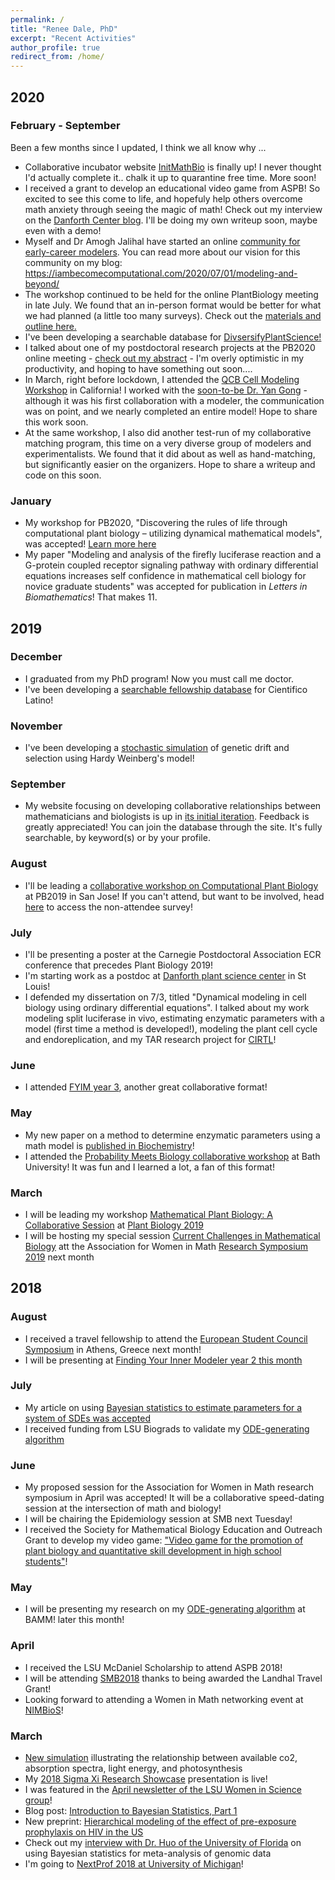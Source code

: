 ```yaml
---
permalink: /
title: "Renee Dale, PhD"
excerpt: "Recent Activities"
author_profile: true
redirect_from: /home/
---
```


## 2020 ##

### February - September ###
Been a few months since I updated, I think we all know why ... 
* Collaborative incubator website [InitMathBio](https://initmathbio.com) is finally up! I never thought I'd actually complete it.. chalk it up to quarantine free time. More soon!
* I received a grant to develop an educational video game from ASPB! So excited to see this come to life, and hopefuly help others overcome math anxiety through seeing the magic of math! Check out my interview on the [Danforth Center blog](https://www.danforthcenter.org/news/plant-science-meets-gaming-scientists-begin-developing-math-and-plant-biology-video-game/). I'll be doing my own writeup soon, maybe even with a demo!
* Myself and Dr Amogh Jalihal have started an online [community for early-career modelers](https://amoghpj.github.io/modeling-and-beyond/). You can read more about our vision for this community on my blog: https://iambecomecomputational.com/2020/07/01/modeling-and-beyond/
* The workshop continued to be held for the online PlantBiology meeting in late July. We found that an in-person format would be better for what we had planned (a little too many surveys). Check out the [materials and outline here.](https://www.initmathbio.com/pb2020-introduction-to-modeling/)
* I've been developing a searchable database for [DivsersifyPlantScience!](https://rdale1.shinyapps.io/diversifyplantsci/)
* I talked about one of my postdoctoral research projects at the PB2020 online meeting - [check out my abstract](https://www.eventscribe.com/2020/ASPB/fsPopup.asp?Mode=presInfo&PresentationID=742032) - I'm overly optimistic in my productivity, and hoping to have something out soon.... 
* In March, right before lockdown, I attended the [QCB Cell Modeling Workshop](https://qcbnet.ucsf.edu/attendee-application-page-hackathon-vi) in California! I worked with the [soon-to-be Dr. Yan Gong](https://www.linkedin.com/in/yan-gong-0a51ba45) - although it was his first collaboration with a modeler, the communication was on point, and we nearly completed an entire model! Hope to share this work soon. 
* At the same workshop, I also did another test-run of my collaborative matching program, this time on a very diverse group of modelers and experimentalists. We found that it did about as well as hand-matching, but significantly easier on the organizers. Hope to share a writeup and code on this soon. 

### January ###
* My workshop for PB2020, "Discovering the rules of life through computational plant biology – utilizing
    dynamical mathematical models", was accepted! [Learn more here](https://iambecomecomputational.wordpress.com/2020/01/21/workshop-on-computational-plant-biology-at-pb2020-opportunities-for-participants/)
* My paper "Modeling and analysis of the firefly luciferase reaction and a G-protein coupled receptor signaling pathway with ordinary differential equations increases self confidence in mathematical cell biology for novice graduate students" was accepted for publication in *Letters in Biomathematics*! That makes 11. 

## 2019 ##

### December ###
* I graduated from my PhD program! Now you must call me doctor.  
* I've been developing a [searchable fellowship database](https://www.cientificolatino.com/searchable-fellowships) for Cientifico Latino! 

### November ###
* I've been developing a [stochastic simulation](https://rdale1.shinyapps.io/app_sept_12/) of genetic drift and selection using Hardy Weinberg's model! 

### September ###
* My website focusing on developing collaborative relationships between mathematicians and biologists is up in [its initial iteration](https://rdale.shinyapps.io/initmathbio). Feedback is greatly appreciated! You can join the database through the site. It's fully searchable, by keyword(s) or by your profile. 

### August ###
* I'll be leading a [collaborative workshop on Computational Plant Biology](https://networking.grok.lsu.edu/article.aspx?articleid=14555) at PB2019 in San Jose! If you can't attend, but want to be involved, head [here](https://networking.grok.lsu.edu/article.aspx?articleid=14555) to access the non-attendee survey! 

### July ###
* I'll be presenting a poster at the Carnegie Postdoctoral Association ECR conference that precedes Plant Biology 2019!
* I'm starting work as a postdoc at [Danforth plant science center](https://www.danforthcenter.org/) in St Louis!
* I defended my dissertation on 7/3, titled "Dynamical modeling in cell biology using ordinary differential equations". I talked about my work modeling split luciferase in vivo, estimating enzymatic parameters with a model (first time a method is developed!), modeling the plant cell cycle and endoreplication, and my TAR research project for [CIRTL](https://www.cirtl.net/)! 

### June ###
* I attended [FYIM year 3](https://kawai.phy.uab.edu/fyim3/), another great collaborative format!

### May ###
* My new paper on a method to determine enzymatic parameters using a math model is [published in Biochemistry](https://pubs.acs.org/doi/abs/10.1021/acs.biochem.9b00272)! 
* I attended the [Probability Meets Biology collaborative workshop](https://www.bath.ac.uk/events/probability-meets-biology/) at Bath University! It was fun and I learned a lot, a fan of this format!

### March ###
* I will be leading my workshop [Mathematical Plant Biology: A Collaborative Session](https://web.cvent.com/event/5d8b3b79-86e5-4a7c-bdcc-32e46df1c2ed/websitePage:276b522d-4142-4f2b-89c2-5c1d6c15bbc8) at [Plant Biology 2019](https://plantbiology.aspb.org/)
* I will be hosting my special session [Current Challenges in Mathematical Biology](https://drive.google.com/file/d/11LDmbNcjOWM0zFOcnzkR7En56_BeI6fh/view) att the Association for Women in Math [Research Symposium 2019](https://awm-math.org/meetings/awm-research-symposium/) next month 

## 2018 ##

### August ###
* I received a travel fellowship to attend the [European Student Council Symposium](http://escs.iscbsc.org/) in Athens, Greece next month! 
* I will be presenting at [Finding Your Inner Modeler year 2 this month](https://pages.wustl.edu/haswell/finding-your-inner-modeler/fyim-ii)

### July ###
* My article on using [Bayesian statistics to estimate parameters for a system of SDEs was accepted](https://doi.org/10.1371/journal.pone.0200126) 
* I received funding from LSU Biograds to validate my [ODE-generating algorithm](https://scholarscompass.vcu.edu/bamm/2018/thursday/26)

### June ###
* My proposed session for the Association for Women in Math research symposium in April was accepted! It will be a collaborative speed-dating session at the intersection of math and biology!
* I will be chairing the Epidemiology session at SMB next Tuesday! 
* I received the Society for Mathematical Biology Education and Outreach Grant to develop my video game: ["Video game for the promotion of plant biology and quantitative skill development in high school students"](https://youtu.be/FfuvwlxjfYs)! 

### May ###
* I will be presenting my research on my [ODE-generating algorithm](https://scholarscompass.vcu.edu/bamm/2018/thursday/26) at BAMM! later this month! 

### April ###
* I received the LSU McDaniel Scholarship to attend ASPB 2018! 
* I will be attending [SMB2018](https://www.smb2018.org/) thanks to being awarded the Landhal Travel Grant! 
* Looking forward to attending a Women in Math networking event at [NIMBioS](http://www.nimbios.org/tutorials/TT_SpatialData)! 

### March ###
* [New simulation](https://rdale1.shinyapps.io/wischu_biol2018/ ) illustrating the relationship between available co2, absorption spectra, light energy, and photosynthesis
* My [2018 Sigma Xi Research Showcase](https://rdaleresearch.tumblr.com/) presentation is live! 
* I was featured in the [April newsletter of the LSU Women in Science group](rdale1.github.io/publications/2018AprilNewsletter.pdf)! 
* Blog post: [Introduction to Bayesian Statistics, Part 1](https://iambecomecomputational.wordpress.com/2018/03/30/introduction-to-bayesian-statistics-part-1/)
* New preprint: [Hierarchical modeling of the effect of pre-exposure prophylaxis on HIV in the US](https://www.biorxiv.org/content/early/2018/03/22/285940)
* Check out my [interview with Dr. Huo of the University of Florida](https://community.plantae.org/article/4938546103625713555/interview-bayesian-statistics-for-meta-analysis-of-genomic-data) on using Bayesian statistics for meta-analysis of genomic data
* I'm going to [NextProf 2018 at University of Michigan](https://sites.lsa.umich.edu/nextprof-science/about-nextprof/)!

